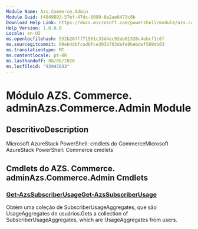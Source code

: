 ```yaml
---
Module Name: Azs.Commerce.Admin
Module Guid: f4849893-57ef-47dc-8089-8e2ae6473c8b
Download Help Link: https://docs.microsoft.com/powershell/module/azs.commerce.admin
Help Version: 1.0.0.0
Locale: en-US
ms.openlocfilehash: 532b267ff71561c33d4ec92eb01326c4ebcf1c0f
ms.sourcegitcommit: 09eb4dbfcad6fce303b793dafe9bebdef589db03
ms.translationtype: MT
ms.contentlocale: pt-BR
ms.lasthandoff: 08/08/2020
ms.locfileid: "93947033"
---
```

# <span data-ttu-id="e3f6f-101">Módulo AZS. Commerce. admin</span><span class="sxs-lookup"><span data-stu-id="e3f6f-101">Azs.Commerce.Admin Module</span></span>
## <span data-ttu-id="e3f6f-102">Descritivo</span><span class="sxs-lookup"><span data-stu-id="e3f6f-102">Description</span></span>
<span data-ttu-id="e3f6f-103">Microsoft AzureStack PowerShell: cmdlets do Commerce</span><span class="sxs-lookup"><span data-stu-id="e3f6f-103">Microsoft AzureStack PowerShell: Commerce cmdlets</span></span>

## <span data-ttu-id="e3f6f-104">Cmdlets do AZS. Commerce. admin</span><span class="sxs-lookup"><span data-stu-id="e3f6f-104">Azs.Commerce.Admin Cmdlets</span></span>
### [<span data-ttu-id="e3f6f-105">Get-AzsSubscriberUsage</span><span class="sxs-lookup"><span data-stu-id="e3f6f-105">Get-AzsSubscriberUsage</span></span>](Get-AzsSubscriberUsage.md)
<span data-ttu-id="e3f6f-106">Obtém uma coleção de SubscriberUsageAggregates, que são UsageAggregates de usuários.</span><span class="sxs-lookup"><span data-stu-id="e3f6f-106">Gets a collection of SubscriberUsageAggregates, which are UsageAggregates from users.</span></span>

